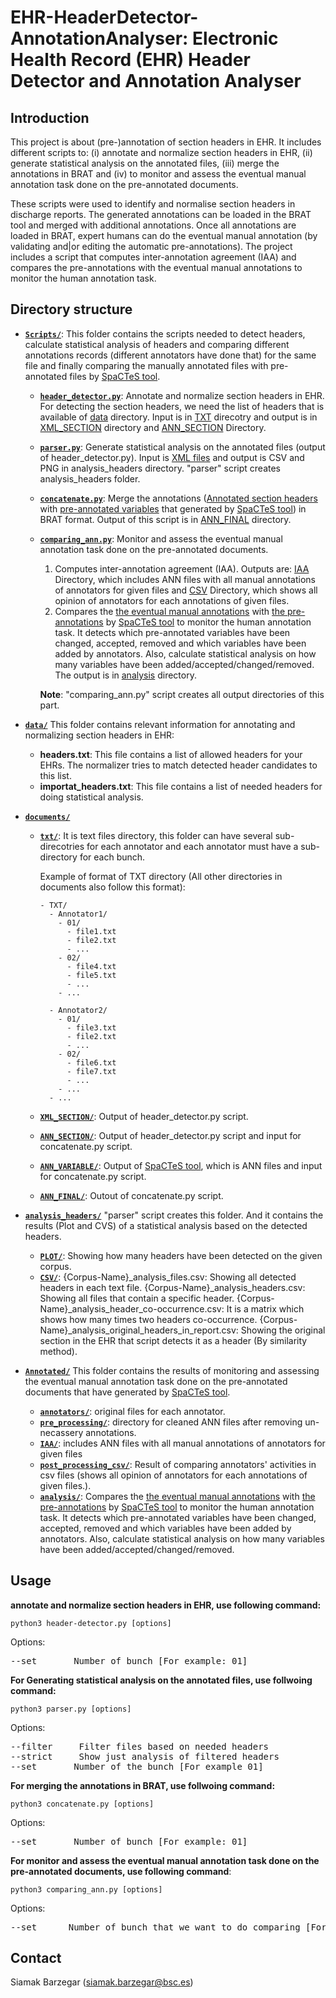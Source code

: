 # EHR-HeaderDetector-AnnotationAnalyser: Electronic Health Record (EHR) Header Detector and Annotation Analyser #



## Introduction

This project is about (pre-)annotation of section headers in EHR. It includes different scripts to: 
(i) annotate and normalize section headers in EHR, 
(ii) generate statistical analysis on the annotated files, 
(iii) merge the annotations in BRAT and 
(iv) to monitor and assess the eventual manual annotation task done on the pre-annotated documents.

These scripts were used to identify and normalise section headers in discharge reports. 
The generated annotations can be loaded in the BRAT tool and merged with additional annotations.
Once all annotations are loaded in BRAT, expert humans can do the eventual 
manual annotation (by validating and|or editing the automatic pre-annotations). 
The project includes a script that computes inter-annotation agreement (IAA) and 
compares the pre-annotations with the eventual manual annotations to monitor the human annotation task.


## Directory structure

- [**`Scripts/`**](Scripts/): 
This folder contains the scripts needed to detect headers, calculate statistical analysis of headers 
and comparing different annotations records (different annotators have done that) for the same file
and finally comparing the manually annotated files with pre-annotated files by [SpaCTeS tool](https://github.com/siabar/SpaCTeS).

  - [**`header_detector.py`**](Scripts/header_detector.py): Annotate and normalize section headers in EHR. 
    For detecting the section headers, we need the list of headers that is available of [data](data/) directory. 
    Input is in [TXT](documents/TXT) direcotry and 
    output is in [XML_SECTION](documents/XML_SECTION) directory and [ANN_SECTION](documents/ANN_SECTION) Directory.

  - [**`parser.py`**](Scripts/parser.py): Generate statistical analysis on the annotated files (output of header_detector.py).
    Input is [XML files](documents/XML_SECTION) and output is CSV and PNG in analysis_headers directory.
    "parser" script creates analysis_headers folder.

  - [**`concatenate.py`**](Scripts/concatenate.py): Merge the annotations ([Annotated section headers](root/documents/ANN_SECTION) with
    [pre-annotated variables](documents/ANN_VARIABLE) that generated by [SpaCTeS tool](https://github.com/siabar/SpaCTeS)) in BRAT format.
    Output of this script is in [ANN_FINAL](documents/ANN_FINAL) directory.

  - [**`comparing_ann.py`**](Scripts/comparing_ann.py): Monitor and assess the eventual manual annotation task done on the pre-annotated documents.
    1) Computes inter-annotation agreement (IAA).
       Outputs are:
       [IAA](Annotated/IAA) Directory, which includes ANN files with all manual annotations of annotators for given files and
       [CSV](Annotated/post_processing_csv) Directory, which shows all opinion of annotators for each annotations of given files.
    2) Compares the [the eventual manual annotations](Annotated/annotators) with [the pre-annotations](Annotated/cTAKES) by [SpaCTeS tool](https://github.com/siabar/SpaCTeS) to monitor the human annotation task.
       It detects which pre-annotated variables have been changed, accepted, removed and 
       which variables have been added by annotators.
       Also, calculate statistical analysis on how many variables have been added/accepted/changed/removed.
       The output is in [analysis](Annotated/analysis) directory.

    **Note**: "comparing_ann.py" script creates all output directories of this part.
    
- [**`data/`**](data/)
This folder contains relevant information for annotating and normalizing section headers in EHR:

  - **headers.txt**: This file contains a list of allowed headers for your EHRs. 
	The normalizer tries to match detected header candidates to this list.
  - **importat_headers.txt**: This file contains a list of needed headers for doing statistical analysis.

- [**`documents/`**](documents/)
  - [**`txt/`**](documents/txt/): It is text files directory, this folder can have several sub-direcotries for each annotator
    and each annotator must have a sub-directory for each bunch.

    Example of format of TXT directory (All other directories in documents also follow this format):
    ```
    - TXT/
      - Annotator1/
        - 01/
          - file1.txt
          - file2.txt
          - ...
        - 02/
          - file4.txt
          - file5.txt
          - ...
        - ...

      - Annotator2/
        - 01/
          - file3.txt
          - file2.txt
          - ...
        - 02/
          - file6.txt
          - file7.txt
          - ...
        - ...
      - ...
    ```

  - [**`XML_SECTION/`**](documents/XML_SECTION/): Output of header_detector.py script.
  - [**`ANN_SECTION/`**](documents/ANN_SECTION/): Output of header_detector.py script and input for concatenate.py script.
  - [**`ANN_VARIABLE/`**](documents/ANN_VARIABLE/): Output of [SpaCTeS tool](https://github.com/siabar/SpaCTeS), which is ANN files and input for concatenate.py script.
  - [**`ANN_FINAL/`**](documents/ANN_FINAL/): Outout of concatenate.py script.

- [**`analysis_headers/`**](analysis_headers/)
"parser" script creates this folder.
And it contains the results (Plot and CVS) of a statistical analysis based on the detected headers.
  -  [**`PLOT/`**](analysis_headers/PLOT/):
    Showing how many headers have been detected on the given corpus.
  -  [**`CSV/`**](analysis_headers/CSV/):
    {Corpus-Name}_analysis_files.csv: Showing all detected headers in each text file. 
    {Corpus-Name}_analysis_headers.csv: Showing all files that contain a specific header. 
    {Corpus-Name}_analysis_header_co-occurrence.csv: It is a matrix which shows how many times two headers co-occurrence.
    {Corpus-Name}_analysis_original_headers_in_report.csv: Showing the original section in the EHR that script detects it as a header (By similarity method).

- [**`Annotated/`**](Annotated/)
This folder contains the results of monitoring and assessing the eventual manual annotation task done on the pre-annotated documents that have generated by [SpaCTeS tool](https://github.com/siabar/SpaCTeS).

  - [**`annotators/`**](Annotated/annotators/): original files for each annotator.
  - [**`pre_processing/`**](Annotated/pre_processing/): directory for cleaned ANN files after removing un-necassery annotations.
  - [**`IAA/`**](Annotated/IAA/): includes ANN files with all manual annotations of annotators for given files
  - [**`post_processing_csv/`**](Annotated/post_processing_csv/):  Result of comparing annotators' activities in csv files
    (shows all opinion of annotators for each annotations of given files.).
  - [**`analysis/`**](Annotated/analysis/): Compares the [the eventual manual annotations](Annotated/annotators) with [the pre-annotations](Annotated/cTAKES) by [SpaCTeS tool](https://github.com/siabar/SpaCTeS) to monitor the human annotation task.
    It detects which pre-annotated variables have been changed, accepted, removed and which variables have been added by annotators.
    Also, calculate statistical analysis on how many variables have been added/accepted/changed/removed.


## Usage

**annotate and normalize section headers in EHR, use following command:**

    python3 header-detector.py [options] 

Options:
<pre>
--set       Number of bunch [For example: 01]
</pre>


**For Generating statistical analysis on the annotated files, use follwoing command:**

    python3 parser.py [options] 

Options:
<pre>
--filter     Filter files based on needed headers
--strict     Show just analysis of filtered headers
--set       Number of the bunch [For example 01]
</pre>


**For merging the annotations in BRAT, use follwoing command:**

    python3 concatenate.py [options] 

Options:
<pre>
--set       Number of bunch [For example: 01]
</pre>


**For monitor and assess the eventual manual annotation task done on the pre-annotated documents, use following command**: 

    python3 comparing_ann.py [options] 

Options:
<pre>
--set      Number of bunch that we want to do comparing [For example: 01]
</pre>


## Contact

Siamak Barzegar (siamak.barzegar@bsc.es)
